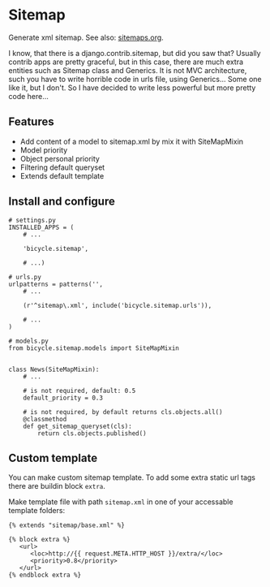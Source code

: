 # Sitemap

Generate xml sitemap. See also: [sitemaps.org](http://www.sitemaps.org/protocol.html "sitemaps.org").

I know, that there is a django.contrib.sitemap, but did you saw that? Usually contrib apps are pretty graceful, but
in this case, there are much extra entities such as Sitemap class and Generics. It is not MVC architecture, such you have to write
horrible code in urls file, using Generics... Some one like it, but I don't. So I have decided to write less powerful but more pretty
code here...

## Features

* Add content of a model to sitemap.xml by mix it with SiteMapMixin
* Model priority
* Object personal priority
* Filtering default queryset
* Extends default template

## Install and configure

    # settings.py
    INSTALLED_APPS = (
        # ...

        'bicycle.sitemap',
        
        # ...)

    # urls.py
    urlpatterns = patterns('',
        # ...

        (r'^sitemap\.xml', include('bicycle.sitemap.urls')),

        # ...
    )

    # models.py
    from bicycle.sitemap.models import SiteMapMixin


    class News(SiteMapMixin):
        # ...

        # is not required, default: 0.5
        default_priority = 0.3

        # is not required, by default returns cls.objects.all()
        @classmethod
        def get_sitemap_queryset(cls):
            return cls.objects.published()

## Custom template

You can make custom sitemap template. To add some extra static url tags there are buildin block `extra`.

Make template file with path `sitemap.xml` in one of your accessable template folders:

    {% extends "sitemap/base.xml" %}

    {% block extra %}
       <url>
          <loc>http://{{ request.META.HTTP_HOST }}/extra/</loc>
          <priority>0.8</priority>
       </url>
    {% endblock extra %}